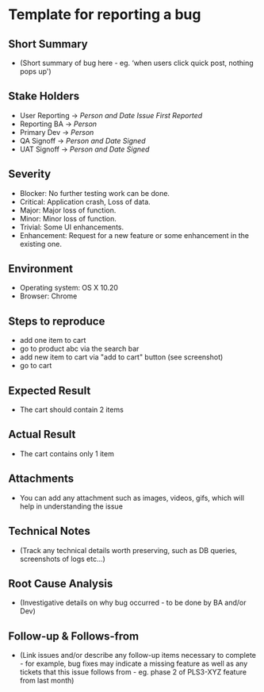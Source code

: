# Template for reporting a bug

## Short Summary

* (Short summary of bug here - eg. ‘when users click quick post, nothing pops up')

## Stake Holders

* User Reporting  → *_Person and Date Issue First Reported_*
* Reporting BA     → *_Person_*
* Primary Dev       → *_Person_*
* QA Signoff         → *_Person and Date Signed_*
* UAT Signoff        → *_Person and Date Signed_*

## Severity

* Blocker: No further testing work can be done.
* Critical: Application crash, Loss of data.
* Major: Major loss of function.
* Minor: Minor loss of function.
* Trivial: Some UI enhancements.
* Enhancement: Request for a new feature or some enhancement in the existing one.

## Environment

* Operating system: OS X 10.20
* Browser: Chrome

## Steps to reproduce

* add one item to cart
* go to product abc via the search bar
* add new item to cart via "add to cart" button (see screenshot)
* go to cart

## Expected Result

* The cart should contain 2 items

## Actual Result

* The cart contains only 1 item

## Attachments

* You can add any attachment such as images, videos, gifs, which will help in understanding the issue

## Technical Notes

* (Track any technical details worth preserving, such as DB queries, screenshots of logs etc…)

## Root Cause Analysis

* (Investigative details on why bug occurred - to be done by BA and/or Dev)

## Follow-up & Follows-from

* (Link issues and/or describe any follow-up items necessary to complete - for example, bug fixes may indicate a missing feature as well as any tickets that this issue follows from - eg. phase 2 of PLS3-XYZ feature from last month)

